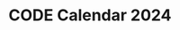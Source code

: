 ---
title: CODE Calendar 2024
redirect_to: https://calendar.google.com/calendar/u/0?cid=Y19iNzYxNzVmNGM0ZjRlMTQ4M2JkOTE5MTcxMmVjOGVkOTBjYjFkNzEzZjAwMjRhYjEyYzgyNmU3MWE4YzkzZDgwQGdyb3VwLmNhbGVuZGFyLmdvb2dsZS5jb20
redirect_from: 
  - /Calendar
  - /calendar
---